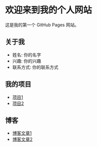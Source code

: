 # 欢迎来到我的个人网站

这是我的第一个 GitHub Pages 网站。

## 关于我

- 姓名: 你的名字
- 兴趣: 你的兴趣
- 联系方式: 你的联系方式

## 我的项目

- [项目1](https://github.com/username/project1)
- [项目2](https://github.com/username/project2)

## 博客

- [博客文章1](blog/post1.md)
- [博客文章2](blog/post2.md)
